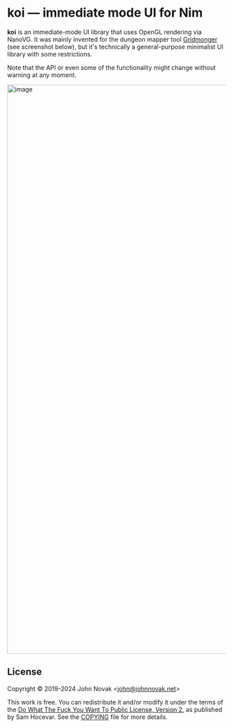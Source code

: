 # koi — immediate mode UI for Nim

**koi** is an immediate-mode UI library that uses OpenGL rendering via NanoVG. It was mainly invented for the dungeon mapper tool [Gridmonger](https://gridmonger.johnnovak.net/) (see screenshot below), but it's technically a general-purpose minimalist UI library with some restrictions.

Note that the API or even some of the functionality might change without warning at any moment.

<img width="1312" alt="image" src="https://github.com/johnnovak/koi/assets/698770/dbf58114-5a68-4937-96ed-cd0109eebc89">

## License

Copyright © 2019-2024 John Novak <<john@johnnovak.net>>

This work is free. You can redistribute it and/or modify it under the terms of
the [Do What The Fuck You Want To Public License, Version 2](http://www.wtfpl.net/), as published
by Sam Hocevar. See the [COPYING](./COPYING) file for more details.

